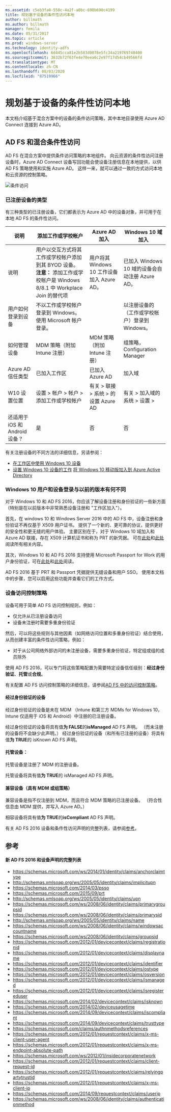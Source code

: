 ```yaml
---
ms.assetid: c5eb3fa0-550c-4a2f-a0bc-698b690c4199
title: 规划基于设备的条件性访问本地
author: billmath
ms.author: billmath
manager: femila
ms.date: 05/31/2017
ms.topic: article
ms.prod: windows-server
ms.technology: identity-adfs
ms.openlocfilehash: 6d445cca81e2b583d0078e5fc34a219769748400
ms.sourcegitcommit: 3632b72f63fe4e70eea6c2e97f17d54cb49566fd
ms.translationtype: MT
ms.contentlocale: zh-CN
ms.lasthandoff: 08/03/2020
ms.locfileid: "87519966"
---
```

# <a name="plan-device-based-conditional-access-on-premises"></a>规划基于设备的条件性访问本地


本文档介绍基于混合方案中的设备的条件访问策略，其中本地目录使用 Azure AD Connect 连接到 Azure AD。

## <a name="ad-fs-and-hybrid-conditional-access"></a>AD FS 和混合条件性访问

AD FS 在混合方案中提供条件访问策略的本地组件。  向云资源的条件性访问注册设备时，Azure AD Connect 设备写回功能会使设备注册信息在本地提供，以供 AD FS 策略使用和实施 Azure AD。  这样一来，就可以通过一致的方式访问本地和云资源的控制策略。

![条件访问](media/Plan-Device-based-Conditional-Access-on-Premises/ADFS_ITPRO4.png)

### <a name="types-of-registered-devices"></a>已注册设备的类型
有三种类型的已注册设备，它们都表示为 Azure AD 中的设备对象，并可用于在本地 AD FS 的条件性访问。

| 说明 |添加工作或学校帐户  |Azure AD 加入  |Windows 10 域加入 |
| --- | --- |--- | --- |
|说明    |  用户以交互方式将其工作或学校帐户添加到其 BYOD 设备。  **注意：** 添加工作或学校帐户是 Windows 8/8.1 中 Workplace Join 的替代项 | 用户将其 Windows 10 工作设备加入 Azure AD。|已加入 Windows 10 域的设备会自动注册 Azure AD。|
|用户如何登录到设备     |  不以工作或学校帐户登录到 Windows。  使用 Microsoft 帐户登录。 |      | 以注册设备的（工作或学校帐户）登录到 Windows。 | 使用 AD 帐户登录。|
|如何管理设备 | MDM 策略（附加 Intune 注册） | MDM 策略（附加 Intune 注册） | 组策略，Configuration Manager |
|Azure AD 信任类型|已加入工作区|已加入 Azure AD|加入域 |
|W10 设置位置 | 设置 > 帐户 > 帐户 > 添加工作或学校帐户 | 有关 > 联接 > 系统 > 的设置 Azure AD |   有关 > 加入域的系统 > 设置 > |
|还适用于 iOS 和 Android 设备？ | 是 | 否 | 否 |

有关注册设备的不同方法的详细信息，另请参阅：
* [在工作区中使用 Windows 10 设备](/azure/active-directory/devices/overview)
* [设置 Windows 10 设备的工作](https://jairocadena.com/2016/01/18/setting-up-windows-10-devices-for-work-domain-join-azure-ad-join-and-add-work-or-school-account/) 
[将 Windows 10 移动版加入到 Azure Active Directory](/windows/client-management/join-windows-10-mobile-to-azure-active-directory)

### <a name="how-windows-10-user-and-device-sign-on-is-different-from-previous-versions"></a>Windows 10 用户和设备登录与以前的版本有何不同
对于 Windows 10 和 AD FS 2016，你应该了解设备注册和身份验证的一些新方面（特别是在以前版本中非常熟悉设备注册和 "工作区加入"）。

首先，在 windows 10 和 Windows Server 2016 中的 AD FS 中，设备注册和身份验证不再仅基于 X509 用户证书。  提供了一个新的、更可靠的协议，提供更好的安全性和更无缝的用户体验。  主要区别在于，对于 Windows 10 域加入和 Azure AD 联接，存在 X509 计算机证书和称为 PRT 的新凭据。  可在[此处](https://jairocadena.com/2016/01/18/how-domain-join-is-different-in-windows-10-with-azure-ad/)和[此处](https://jairocadena.com/2016/02/01/azure-ad-join-what-happens-behind-the-scenes/)阅读所有相关内容。

其次，Windows 10 和 AD FS 2016 支持使用 Microsoft Passport for Work 的用户身份验证，可在[此处](https://jairocadena.com/2016/03/09/azure-ad-and-microsoft-passport-for-work-in-windows-10/)和[此处](/windows/security/identity-protection/hello-for-business/hello-identity-verification)阅读。

AD FS 2016 基于 PRT 和 Passport 凭据提供无缝设备和用户 SSO。  使用本文档中的步骤，您可以启用这些功能并查看它们的工作方式。

### <a name="device-access-control-policies"></a>设备访问控制策略
设备可用于简单 AD FS 访问控制规则，例如：

- 仅允许从已注册设备访问
- 设备未注册时需要多重身份验证

然后，可以将这些规则与其他因素（如网络访问位置和多重身份验证）结合使用，从而创建丰富的条件性访问策略，例如：


- 对于从公司网络外部访问的未注册设备，需要多重身份验证，特定组或组的成员除外

使用 AD FS 2016，可以专门将这些策略配置为需要特定设备信任级别：**经过身份验证**、**托管**或**合规**。

有关配置 AD FS 访问控制策略的详细信息，请参阅[AD FS 中的访问控制策略](../../ad-fs/operations/Access-Control-Policies-in-AD-FS.md)。

#### <a name="authenticated-devices"></a>经过身份验证的设备
经过身份验证的设备是未在 MDM （Intune 和第三方 MDMs for Windows 10，Intune 仅适用于 iOS 和 Android）中注册的已注册设备。

经过身份验证的设备将具有值**为 FALSE**的**isManaged** AD FS 声明。 （而未注册的设备将不会缺少此声明。） 经过身份验证的设备（和所有已注册的设备）将具有值**为 TRUE**的 isKnown AD FS 声明。

#### <a name="managed-devices"></a>托管设备：

托管设备是注册了 MDM 的注册设备。

托管设备将具有值**为 TRUE**的 isManaged AD FS 声明。

#### <a name="devices-compliant-with-mdm-or-group-policies"></a>兼容设备（具有 MDM 或组策略）
兼容设备是指不仅注册到 MDM，而且符合 MDM 策略的已注册设备。 （符合性信息由 MDM 提供，并写入 Azure AD。）

相容设备将具有值**为 TRUE**的**isCompliant** AD FS 声明。

有关 AD FS 2016 设备和条件性访问声明的完整列表，请参阅[参考](#reference)。


## <a name="reference"></a>参考
#### <a name="complete-list-of-new-ad-fs-2016-and-device-claims"></a>新 AD FS 2016 和设备声明的完整列表

* https://schemas.microsoft.com/ws/2014/01/identity/claims/anchorclaimtype
* http://schemas.xmlsoap.org/ws/2005/05/identity/claims/implicitupn
* https://schemas.microsoft.com/2014/03/psso
* https://schemas.microsoft.com/2015/09/prt
* http://schemas.xmlsoap.org/ws/2005/05/identity/claims/upn
* https://schemas.microsoft.com/ws/2008/06/identity/claims/primarygroupsid
* https://schemas.microsoft.com/ws/2008/06/identity/claims/primarysid
* http://schemas.xmlsoap.org/ws/2005/05/identity/claims/name
* https://schemas.microsoft.com/ws/2008/06/identity/claims/windowsaccountname
* https://schemas.microsoft.com/ws/2008/06/identity/claims/groupsid
* https://schemas.microsoft.com/2012/01/devicecontext/claims/registrationid
* https://schemas.microsoft.com/2012/01/devicecontext/claims/displayname
* https://schemas.microsoft.com/2012/01/devicecontext/claims/identifier
* https://schemas.microsoft.com/2012/01/devicecontext/claims/ostype
* https://schemas.microsoft.com/2012/01/devicecontext/claims/osversion
* https://schemas.microsoft.com/2012/01/devicecontext/claims/ismanaged
* https://schemas.microsoft.com/2012/01/devicecontext/claims/isregistereduser
* https://schemas.microsoft.com/2014/02/devicecontext/claims/isknown
* https://schemas.microsoft.com/2014/02/deviceusagetime
* https://schemas.microsoft.com/2014/09/devicecontext/claims/iscompliant
* https://schemas.microsoft.com/2014/09/devicecontext/claims/trusttype
* https://schemas.microsoft.com/claims/authnmethodsreferences
* https://schemas.microsoft.com/2012/01/requestcontext/claims/x-ms-client-user-agent
* https://schemas.microsoft.com/2012/01/requestcontext/claims/x-ms-endpoint-absolute-path
* https://schemas.microsoft.com/ws/2012/01/insidecorporatenetwork
* https://schemas.microsoft.com/2012/01/requestcontext/claims/client-request-id
* https://schemas.microsoft.com/2012/01/requestcontext/claims/relyingpartytrustid
* https://schemas.microsoft.com/2012/01/requestcontext/claims/x-ms-client-ip
* https://schemas.microsoft.com/2014/09/requestcontext/claims/userip
* https://schemas.microsoft.com/ws/2008/06/identity/claims/authenticationmethod
